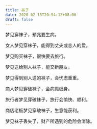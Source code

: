 ```yaml
---
title: 袜子
date: 2020-02-15T20:54:12+08:00
draft: false
---
```


梦见穿袜子，预兆要生病。



女人梦见穿袜子，能得到丈夫或恋人的爱。



梦见购买袜子，很快要去旅行。



梦见送给别人袜子，能交新朋友。



梦见得到别人送的袜子，会忧虑重重。



商人梦见穿破袜子，会病魔缠身。



旅行者梦见穿破袜子，旅行会愉快、顺利。



商店老板梦见穿破袜子，生意能获利。



梦见袜子丢失了，财产所遇到的危险会消除。

